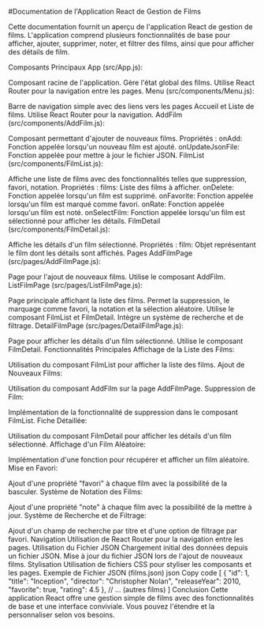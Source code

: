 #Documentation de l'Application React de Gestion de Films

Cette documentation fournit un aperçu de l'application React de gestion de films. L'application comprend plusieurs fonctionnalités de base pour afficher, ajouter, supprimer, noter, et filtrer des films, ainsi que pour afficher des détails de film.

Composants Principaux
App (src/App.js):

Composant racine de l'application.
Gère l'état global des films.
Utilise React Router pour la navigation entre les pages.
Menu (src/components/Menu.js):

Barre de navigation simple avec des liens vers les pages Accueil et Liste de films.
Utilise React Router pour la navigation.
AddFilm (src/components/AddFilm.js):

Composant permettant d'ajouter de nouveaux films.
Propriétés :
onAdd: Fonction appelée lorsqu'un nouveau film est ajouté.
onUpdateJsonFile: Fonction appelée pour mettre à jour le fichier JSON.
FilmList (src/components/FilmList.js):

Affiche une liste de films avec des fonctionnalités telles que suppression, favori, notation.
Propriétés :
films: Liste des films à afficher.
onDelete: Fonction appelée lorsqu'un film est supprimé.
onFavorite: Fonction appelée lorsqu'un film est marqué comme favori.
onRate: Fonction appelée lorsqu'un film est noté.
onSelectFilm: Fonction appelée lorsqu'un film est sélectionné pour afficher les détails.
FilmDetail (src/components/FilmDetail.js):

Affiche les détails d'un film sélectionné.
Propriétés :
film: Objet représentant le film dont les détails sont affichés.
Pages
AddFilmPage (src/pages/AddFilmPage.js):

Page pour l'ajout de nouveaux films.
Utilise le composant AddFilm.
ListFilmPage (src/pages/ListFilmPage.js):

Page principale affichant la liste des films.
Permet la suppression, le marquage comme favori, la notation et la sélection aléatoire.
Utilise le composant FilmList et FilmDetail.
Intègre un système de recherche et de filtrage.
DetailFilmPage (src/pages/DetailFilmPage.js):

Page pour afficher les détails d'un film sélectionné.
Utilise le composant FilmDetail.
Fonctionnalités Principales
Affichage de la Liste des Films:

Utilisation du composant FilmList pour afficher la liste des films.
Ajout de Nouveaux Films:

Utilisation du composant AddFilm sur la page AddFilmPage.
Suppression de Film:

Implémentation de la fonctionnalité de suppression dans le composant FilmList.
Fiche Détaillée:

Utilisation du composant FilmDetail pour afficher les détails d'un film sélectionné.
Affichage d'un Film Aléatoire:

Implémentation d'une fonction pour récupérer et afficher un film aléatoire.
Mise en Favori:

Ajout d'une propriété "favori" à chaque film avec la possibilité de la basculer.
Système de Notation des Films:

Ajout d'une propriété "note" à chaque film avec la possibilité de la mettre à jour.
Système de Recherche et de Filtrage:

Ajout d'un champ de recherche par titre et d'une option de filtrage par favori.
Navigation
Utilisation de React Router pour la navigation entre les pages.
Utilisation du Fichier JSON
Chargement initial des données depuis un fichier JSON.
Mise à jour du fichier JSON lors de l'ajout de nouveaux films.
Stylisation
Utilisation de fichiers CSS pour styliser les composants et les pages.
Exemple de Fichier JSON (films.json)
json
Copy code
[
{
"id": 1,
"title": "Inception",
"director": "Christopher Nolan",
"releaseYear": 2010,
"favorite": true,
"rating": 4.5
},
// ... (autres films)
]
Conclusion
Cette application React offre une gestion simple de films avec des fonctionnalités de base et une interface conviviale. Vous pouvez l'étendre et la personnaliser selon vos besoins.
